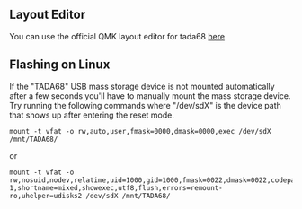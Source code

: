 ## Layout Editor

You can use the official QMK layout editor for tada68 [here](https://config.qmk.fm/#/tada68/LAYOUT_ansi)

## Flashing on Linux

If the "TADA68" USB mass storage device is not mounted automatically 
after a few seconds 
you'll have to manually mount the mass storage device.
Try running the following commands where "/dev/sdX" is the device path
that shows up after entering the reset mode.

```
mount -t vfat -o rw,auto,user,fmask=0000,dmask=0000,exec /dev/sdX /mnt/TADA68/
```

or

```
mount -t vfat -o rw,nosuid,nodev,relatime,uid=1000,gid=1000,fmask=0022,dmask=0022,codepage=437,iocharset=iso8859-1,shortname=mixed,showexec,utf8,flush,errors=remount-ro,uhelper=udisks2 /dev/sdX /mnt/TADA68/
```
